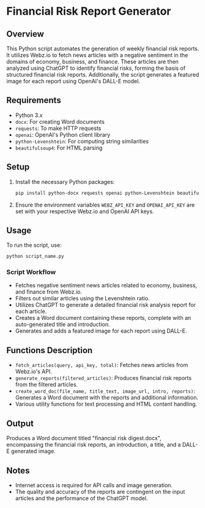 # Financial Risk Report Generator

## Overview
This Python script automates the generation of weekly financial risk reports. It utilizes Webz.io to fetch news articles with a negative sentiment in the domains of economy, business, and finance. These articles are then analyzed using ChatGPT to identify financial risks, forming the basis of structured financial risk reports. Additionally, the script generates a featured image for each report using OpenAI's DALL-E model.

## Requirements
- Python 3.x
- `docx`: For creating Word documents
- `requests`: To make HTTP requests
- `openai`: OpenAI's Python client library
- `python-Levenshtein`: For computing string similarities
- `beautifulsoup4`: For HTML parsing

## Setup
1. Install the necessary Python packages:
   ```bash
   pip install python-docx requests openai python-Levenshtein beautifulsoup4
   ```
2. Ensure the environment variables `WEBZ_API_KEY` and `OPENAI_API_KEY` are set with your respective Webz.io and OpenAI API keys.

## Usage
To run the script, use:
```bash
python script_name.py
```
### Script Workflow
- Fetches negative sentiment news articles related to economy, business, and finance from Webz.io.
- Filters out similar articles using the Levenshtein ratio.
- Utilizes ChatGPT to generate a detailed financial risk analysis report for each article.
- Creates a Word document containing these reports, complete with an auto-generated title and introduction.
- Generates and adds a featured image for each report using DALL-E.

## Functions Description
- `fetch_articles(query, api_key, total)`: Fetches news articles from Webz.io's API.
- `generate_reports(filtered_articles)`: Produces financial risk reports from the filtered articles.
- `create_word_doc(file_name, title_text, image_url, intro, reports)`: Generates a Word document with the reports and additional information.
- Various utility functions for text processing and HTML content handling.

## Output
Produces a Word document titled "financial risk digest.docx", encompassing the financial risk reports, an introduction, a title, and a DALL-E generated image.

## Notes
- Internet access is required for API calls and image generation.
- The quality and accuracy of the reports are contingent on the input articles and the performance of the ChatGPT model.

